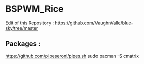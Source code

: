 # BSPWM_Rice

Edit of this Repository : https://github.com/VaughnValle/blue-sky/tree/master

## Packages :
https://github.com/pipeseroni/pipes.sh
sudo pacman -S cmatrix


